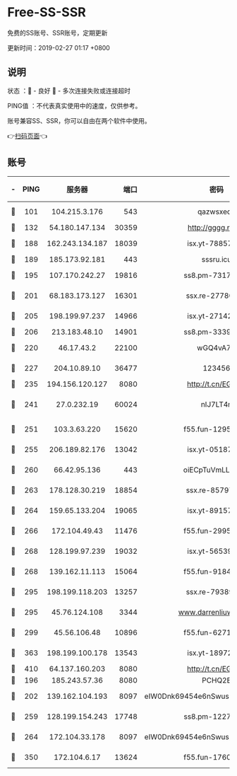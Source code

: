 # Free-SS-SSR

免费的SS账号、SSR账号，定期更新

更新时间：2019-02-27 01:17 +0800

## 说明

状态     ：🙂 - 良好 🙁 - 多次连接失败或连接超时

PING值   ：不代表真实使用中的速度，仅供参考。

账号兼容SS、SSR，你可以自由在两个软件中使用。

👉[扫码页面](https://liesauer.github.io/free-ss-ssr.github.io/)👈

## 账号

|-|PING|服务器|端口|密码|加密方式|区域|
|:----:|:----:|:-----:|-----:|:----:|:----:|:----:|
|🙂|101|104.215.3.176|543|qazwsxedc|aes-256-gcm|JP|
|🙂|132|54.180.147.134|30359|http://gggg.rocks|chacha20|KR|
|🙂|188|162.243.134.187|18039|isx.yt-78857409|aes-256-cfb|US|
|🙂|189|185.173.92.181|443|sssru.icu|rc4-md5|RU|
|🙂|195|107.170.242.27|19816|ss8.pm-73178882|aes-256-cfb|US|
|🙂|201|68.183.173.127|16301|ssx.re-27780597|aes-256-cfb|US|
|🙂|205|198.199.97.237|14966|isx.yt-27142882|aes-256-cfb|US|
|🙂|206|213.183.48.10|14901|ss8.pm-33399389|rc4-md5|RU|
|🙂|220|46.17.43.2|22100|wGQ4vA7D|aes-256-gcm|RU|
|🙂|227|204.10.89.10|36477|123456|aes-256-cfb|US|
|🙂|235|194.156.120.127|8080|http://t.cn/EGJIyrl|rc4-md5|RU|
|🙂|241|27.0.232.19|60024|nIJ7LT4n|xchacha20-ietf-poly1305|HK|
|🙂|251|103.3.63.220|15620|f55.fun-12950229|aes-256-cfb|SG|
|🙂|255|206.189.82.176|13042|isx.yt-05187143|aes-256-cfb|SG|
|🙂|260|66.42.95.136|443|oiECpTuVmLLxk4Ts|aes-256-cfb|US|
|🙂|263|178.128.30.219|18854|ssx.re-85797399|aes-256-cfb|SG|
|🙂|264|159.65.133.204|19065|isx.yt-89157560|aes-256-cfb|SG|
|🙂|266|172.104.49.43|11476|f55.fun-29951648|aes-256-cfb|SG|
|🙂|268|128.199.97.239|19032|isx.yt-56539543|aes-256-cfb|SG|
|🙂|268|139.162.11.113|15064|f55.fun-91846921|aes-256-cfb|SG|
|🙂|295|198.199.118.203|13257|ssx.re-79389209|aes-256-cfb|US|
|🙂|295|45.76.124.108|3344|www.darrenliuwei.com|aes-256-cfb|AU|
|🙂|299|45.56.106.48|10896|f55.fun-62719865|aes-256-cfb|US|
|🙂|363|198.199.100.178|13543|isx.yt-18972855|aes-256-cfb|US|
|🙂|410|64.137.160.203|8080|http://t.cn/EGJIyrl|rc4-md5|CA|
|🙂|196|185.243.57.36|8080|PCHQ2E|rc4-md5|US|
|🙂|202|139.162.104.193|8097|eIW0Dnk69454e6nSwuspv9DmS201tQ0D|aes-256-cfb|JP|
|🙂|259|128.199.154.243|17748|ss8.pm-12277718|aes-256-cfb|SG|
|🙂|264|172.104.33.178|8097|eIW0Dnk69454e6nSwuspv9DmS201tQ0D|aes-256-cfb|SG|
|🙂|350|172.104.6.17|13624|f55.fun-17607418|aes-256-cfb|US|
